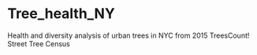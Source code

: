 # Tree_health_NY
Health and diversity analysis of urban trees in NYC from 2015 TreesCount! Street Tree Census
